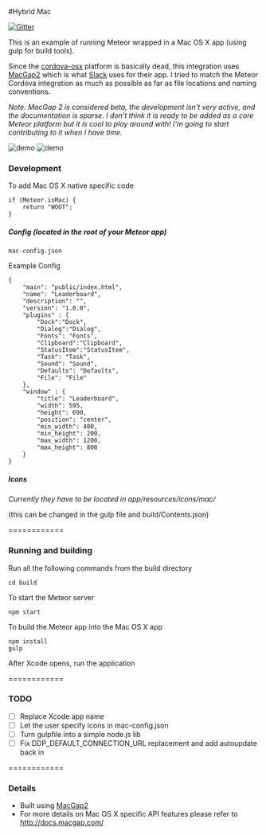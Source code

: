 #Hybrid Mac

[![Gitter](https://badges.gitter.im/Join%20Chat.svg)](https://gitter.im/meteorhybrid/platform?utm_source=badge&utm_medium=badge&utm_campaign=pr-badge)

This is an example of running Meteor wrapped in a Mac OS X app (using gulp for build tools). 

Since the [cordova-osx](https://github.com/apache/cordova-osx) platform is basically dead, this integration uses [MacGap2](https://github.com/MacGapProject/MacGap2) which is what [Slack](http://slack.com) uses for their app. I tried to match the Meteor Cordova integration as much as possible as far as file locations and naming conventions. 

*Note: MacGap 2 is considered beta, the development isn't very active, and the documentation is sparse. I don't think it is ready to be added as a core Meteor platform but it is cool to play around with! I'm going to start contributing to it when I have time.*

![demo](http://i.imgur.com/EnpM8fG.png)
![demo](http://i.imgur.com/xvkbbrA.png)

### Development

To add Mac OS X native specific code
```
if (Meteor.isMac) {
	return "WOOT";
}
```

##### Config (located in the root of your Meteor app)
`mac-config.json`

Example Config
```
{
	"main": "public/index.html",
	"name": "Leaderboard",
	"description": "",
	"version": "1.0.0",
	"plugins" : {
		"Dock":"Dock",
		"Dialog":"Dialog",
		"Fonts": "Fonts",
		"Clipboard":"Clipboard",
		"StatusItem":"StatusItem",
		"Task": "Task",
		"Sound": "Sound",
		"Defaults": "Defaults",
		"File": "File"
	},
	"window" : {
		"title": "Leaderboard",
		"width": 595,
		"height": 690,
		"position": "center",
		"min_width": 400,
		"min_height": 200,
		"max_width": 1200,
		"max_height": 800
	}
}
```

##### Icons 
*Currently they have to be located in app/resources/icons/mac/*

(this can be changed in the gulp file and build/Contents.json)

============

### Running and building

Run all the following commands from the build directory
```
cd build
```

To start the Meteor server
```
npm start
```

To build the Meteor app into the Mac OS X app
```
npm install
gulp
```

After Xcode opens, run the application

============

### TODO

* [ ] Replace Xcode app name
* [ ] Let the user specify icons in mac-config.json
* [ ] Turn gulpfile into a simple node.js lib
* [ ] Fix DDP_DEFAULT_CONNECTION_URL replacement and add autoupdate back in

============

### Details

* Built using [MacGap2](https://github.com/MacGapProject/MacGap2)
* For more details on Mac OS X specific API features please refer to http://docs.macgap.com/
